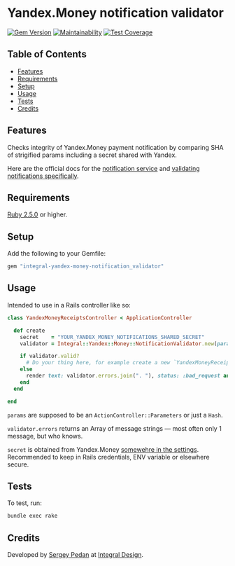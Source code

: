 # Yandex.Money notification validator

[![Gem Version](https://badge.fury.io/rb/integral-yandex-money-notification_validator.svg)](http://badge.fury.io/rb/integral-yandex-money-notification_validator)
[![Maintainability](https://api.codeclimate.com/v1/badges/5b7ba150248e751ccbc9/maintainability)](https://codeclimate.com/github/sergeypedan/integral-yandex-money-notification_validator/maintainability)
[![Test Coverage](https://api.codeclimate.com/v1/badges/5b7ba150248e751ccbc9/test_coverage)](https://codeclimate.com/github/sergeypedan/integral-yandex-money-notification_validator/test_coverage)

<!-- Tocer[start]: Auto-generated, don't remove. -->

## Table of Contents

  - [Features](#features)
  - [Requirements](#requirements)
  - [Setup](#setup)
  - [Usage](#usage)
  - [Tests](#tests)
  - [Credits](#credits)

<!-- Tocer[finish]: Auto-generated, don't remove. -->

## Features

Checks integrity of Yandex.Money payment notification by comparing SHA of strigified params including a secret shared with Yandex.

Here are the official docs for the [notification service](https://tech.yandex.ru/money/doc/dg/reference/notification-p2p-incoming-docpage/) and [validating notifications specifically](https://tech.yandex.ru/money/doc/dg/reference/notification-p2p-incoming-docpage/#notification-p2p-incoming__verify-notification).

## Requirements

[Ruby 2.5.0](https://www.ruby-lang.org) or higher.

## Setup

Add the following to your Gemfile:

```sh
gem "integral-yandex-money-notification_validator"
```

## Usage

Intended to use in a Rails controller like so:

```ruby
class YandexMoneyReceiptsController < ApplicationController

  def create
    secret    = "YOUR_YANDEX_MONEY_NOTIFICATIONS_SHARED_SECRET"
    validator = Integral::Yandex::Money::NotificationValidator.new(params: params, secret: secret)

    if validator.valid?
      # Do your thing here, for example create a new `YandexMoneyReceipt` record in DB
    else
      render text: validator.errors.join(". "), status: :bad_request and return
    end
  end

end
```

`params` are supposed to be an `ActionController::Parameters` or just a `Hash`.

`validator.errors` returns an Array of message strings — most often only 1 message, but who knows.

`secret` is obtained from Yandex.Money [somewehre in the settings](https://money.yandex.ru/myservices/online.xml). Recommended to keep in Rails credentials, ENV variable or elsewhere secure.

## Tests

To test, run:

```sh
bundle exec rake
```

## Credits

Developed by [Sergey Pedan](http://sergeypedan.ru) at [Integral Design](http://integral-design.ru).
